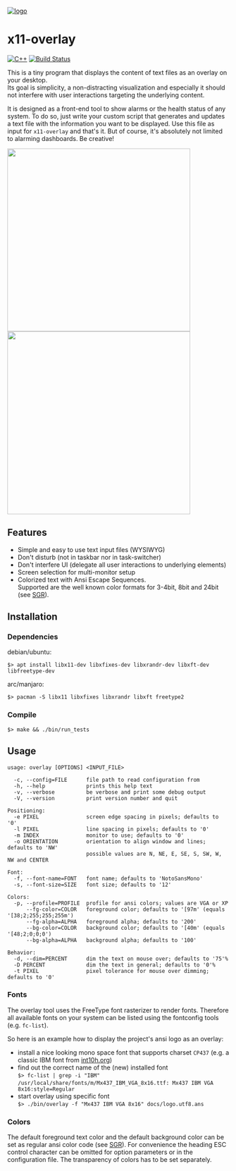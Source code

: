 [![logo](./docs/logo.png)](#)

# x11-overlay

[![C++](https://img.shields.io/badge/C++-Solutions-blue.svg?logo=c%2B%2B)](#)
[![Build Status](https://img.shields.io/github/actions/workflow/status/ftorkler/x11-overlay/build.yml?branch=main&logo=github)](#)

This is a tiny program that displays the content of text files as an overlay on your desktop.  
Its goal is simplicity, a non-distracting visualization and especially it should not interfere with user interactions targeting the underlying content.

It is designed as a front-end tool to show alarms or the health status of any system. To do so, just write your custom script that generates and updates a text file with the information you want to be displayed. Use this file as input for `x11-overlay` and that's it.
But of course, it's absolutely not limited to alarming dashboards. Be creative! 

<p float="left">
  <a href="https://github.com/ftorkler/x11-overlay/raw/main/docs/scrsht-01-orientations.png"><img src="./docs/scrsht-01-orientations-prv.png" width="415" /></a>
  <a href="#"><img src="./docs/scrsht-02-dimming.gif" width="415" /></a>
</p>

## Features

* Simple and easy to use text input files (WYSIWYG)
* Don't disturb (not in taskbar nor in task-switcher)
* Don't interfere UI (delegate all user interactions to underlying elements)
* Screen selection for multi-monitor setup
* Colorized text with Ansi Escape Sequences.  
Supported are the well known color formats for 3-4bit, 8bit and 24bit (see [SGR](https://en.wikipedia.org/wiki/ANSI_escape_code#SGR_(Select_Graphic_Rendition)_parameters "Select_Graphic_Rendition")).

## Installation

### Dependencies

debian/ubuntu:

```
$> apt install libx11-dev libxfixes-dev libxrandr-dev libxft-dev libfreetype-dev
```

arc/manjaro:

```
$> pacman -S libx11 libxfixes libxrandr libxft freetype2
```

### Compile

```
$> make && ./bin/run_tests
```

## Usage

```
usage: overlay [OPTIONS] <INPUT_FILE>

  -c, --config=FILE      file path to read configuration from
  -h, --help             prints this help text
  -v, --verbose          be verbose and print some debug output
  -V, --version          print version number and quit

Positioning:
  -e PIXEL               screen edge spacing in pixels; defaults to '0'
  -l PIXEL               line spacing in pixels; defaults to '0'
  -m INDEX               monitor to use; defaults to '0'
  -o ORIENTATION         orientation to align window and lines; defaults to 'NW'
                         possible values are N, NE, E, SE, S, SW, W, NW and CENTER

Font:
  -f, --font-name=FONT   font name; defaults to 'NotoSansMono'
  -s, --font-size=SIZE   font size; defaults to '12'

Colors:
  -p, --profile=PROFILE  profile for ansi colors; values are VGA or XP
      --fg-color=COLOR   foreground color; defaults to '[97m' (equals '[38;2;255;255;255m')
      --fg-alpha=ALPHA   foreground alpha; defaults to '200'
      --bg-color=COLOR   background color; defaults to '[40m' (equals '[48;2;0;0;0')
      --bg-alpha=ALPHA   background alpha; defaults to '100'

Behavior:
  -d, --dim=PERCENT      dim the text on mouse over; defaults to '75'%
  -D PERCENT             dim the text in general; defaults to '0'%
  -t PIXEL               pixel tolerance for mouse over dimming; defaults to '0'
```

### Fonts

The overlay tool uses the FreeType font rasterizer to render fonts. Therefore all available fonts on your system can be listed using the fontconfig tools (e.g. `fc-list`).  

So here is an example how to display the project's ansi logo as an overlay:
* install a nice looking mono space font that supports charset `CP437` (e.g. a classic IBM font from [int10h.org](https://int10h.org/oldschool-pc-fonts/fontlist/?1))
* find out the correct name of the (new) installed font  
`$> fc-list | grep -i "IBM"`  
`/usr/local/share/fonts/m/Mx437_IBM_VGA_8x16.ttf: Mx437 IBM VGA 8x16:style=Regular`
* start overlay using specific font  
`$> ./bin/overlay -f "Mx437 IBM VGA 8x16" docs/logo.utf8.ans`

### Colors

The default foreground text color and the default background color can be set as regular ansi color code (see [SGR](https://en.wikipedia.org/wiki/ANSI_escape_code#SGR_(Select_Graphic_Rendition)_parameters "Select_Graphic_Rendition")). For convenience the heading ESC control character can be omitted for option parameters or in the configuration file.
The transparency of colors has to be set separately.
